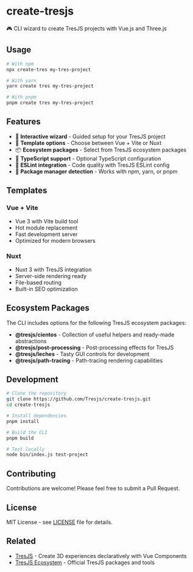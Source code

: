 # create-tresjs

🎮 CLI wizard to create TresJS projects with Vue.js and Three.js

## Usage

```bash
# With npm
npx create-tres my-tres-project

# With yarn
yarn create tres my-tres-project

# With pnpm
pnpm create tres my-tres-project
```

## Features

- 🎯 **Interactive wizard** - Guided setup for your TresJS project
- 🚀 **Template options** - Choose between Vue + Vite or Nuxt
- 📦 **Ecosystem packages** - Select from TresJS ecosystem packages
- 🔧 **TypeScript support** - Optional TypeScript configuration
- 📏 **ESLint integration** - Code quality with TresJS ESLint config
- 🔄 **Package manager detection** - Works with npm, yarn, or pnpm

## Templates

### Vue + Vite
- Vue 3 with Vite build tool
- Hot module replacement
- Fast development server
- Optimized for modern browsers

### Nuxt
- Nuxt 3 with TresJS integration
- Server-side rendering ready
- File-based routing
- Built-in SEO optimization

## Ecosystem Packages

The CLI includes options for the following TresJS ecosystem packages:

- **@tresjs/cientos** - Collection of useful helpers and ready-made abstractions
- **@tresjs/post-processing** - Post-processing effects for TresJS
- **@tresjs/leches** - Tasty GUI controls for development
- **@tresjs/path-tracing** - Path-tracing rendering capabilities

## Development

```bash
# Clone the repository
git clone https://github.com/Tresjs/create-tresjs.git
cd create-tresjs

# Install dependencies
pnpm install

# Build the CLI
pnpm build

# Test locally
node bin/index.js test-project
```

## Contributing

Contributions are welcome! Please feel free to submit a Pull Request.

## License

MIT License - see [LICENSE](LICENSE) file for details.

## Related

- [TresJS](https://tresjs.org) - Create 3D experiences declaratively with Vue Components
- [TresJS Ecosystem](https://github.com/Tresjs) - Official TresJS packages and tools